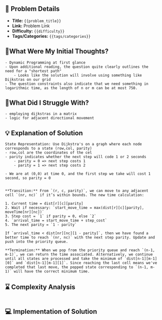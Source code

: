 ## 📝 Problem Details

- **Title:** `{{problem_title}}`
- **Link:** Problem Link
- **Difficulty:** `{{difficulty}}`
- **Tags/Categories:** `{{tags/categories}}`

## 💭What Were My Initial Thoughts?

```
- Dynamic Programming at first glance
- Upon additional reading, the question quite clearly outlines the need for a "shortest path"
	- Looks like the solution will involve using something like Dijkstras on our grid
- The question constraints also indicate that we need something in logarithmic time, as the length of n or m can be at most 750. 
```

## 🤔What Did I Struggle With?

```
- employing dijkstras in a matrix 
- logic for adjacent directional movement
```

## 💡 Explanation of Solution

```
State Representation: Use Dijkstra's on a graph where each node corresponds to a state (row,col, parity)
- row,col are the coordinates of the cel
- parity indicates whether the next step will code 1 or 2 seconds
	- parity = 0 => next step costs 1
	- parity = 1 => next step costs 2

- We are at (0,0) at time 0, and the first step we take will cost 1 second, so parity = 0


**Transition:** From `(r, c, parity)`, we can move to any adjacent cell `(nr, nc)` if it’s within bounds. The new time calculation:

1. Current time = dist[r][c][parity]
2. Wait if necessary: `start_move_time = max(dist[r][c][parity], moveTime[nr][nc])`
3. Step cost = `1` if parity = 0, else `2`
4. `arrival_time = start_move_time + step_cost`
5. The next parity = `1 - parity`

If `arrival_time < dist[nr][nc][1 - parity]`, then we have found a better time to reach `(nr, nc)` with the next step parity. Update and push into the priority queue.

**Termination:** When we pop from the priority queue and reach `(n-1, m-1)`, we can return the time associated. Alternatively, we continue until all states are processed and take the minimum of `dist[n-1][m-1][0]` and `dist[n-1][m-1][1]`. Since reaching the last cell means we've completed that last move, the popped state corresponding to `(n-1, m-1)` will have the correct minimum time.

```

## ⌛ Complexity Analysis

```

```

## 💻 Implementation of Solution

```cpp

```